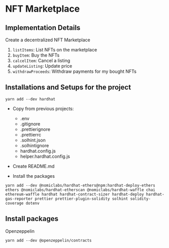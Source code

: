 # NFT Marketplace

## Implementation Details

Create a decentralized NFT Marketplace

1. `listItems`: List NFTs on the marketplace
2. `buyItem`: Buy the NFTs
3. `calcelItem`: Cancel a listing
4. `updateListing`: Update price
5. `withdrawProceeds`: Withdraw payments for my bought NFTs

## Installations and Setups for the project

```
yarn add --dev hardhat
```

-   Copy from previous projects:

    -   .env
    -   .gitignore
    -   .prettierignore
    -   .prettierrc
    -   .solhint.json
    -   .solhintignore
    -   hardhat.config.js
    -   helper.hardhat.config.js

-   Create README.md

-   Install the packages

```
yarn add --dev @nomiclabs/hardhat-ethers@npm:hardhat-deploy-ethers ethers @nomiclabs/hardhat-etherscan @nomiclabs/hardhat-waffle chai ethereum-waffle hardhat hardhat-contract-sizer hardhat-deploy hardhat-gas-reporter prettier prettier-plugin-solidity solhint solidity-coverage dotenv
```

## Install packages

Openzeppelin

```
yarn add --dev @openzeppelin/contracts
```
